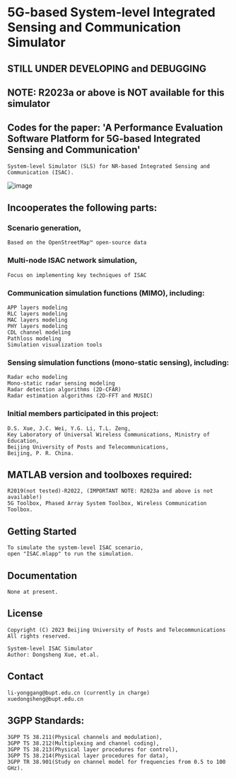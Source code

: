 # 5G-based System-level Integrated Sensing and Communication Simulator
## STILL UNDER DEVELOPING and DEBUGGING
## NOTE: R2023a or above is NOT available for this simulator
## Codes for the paper: 'A Performance Evaluation Software Platform for 5G-based Integrated Sensing and Communication'
    System-level Simulator (SLS) for NR-based Integrated Sensing and Communication (ISAC).
![image](https://github.com/xds0112/5G_based_System_level_Integrated_Sensing_and_Communication_Simulator/blob/main/dataFiles/platformICON.bmp)

## Incooperates the following parts:<br>
###  Scenario generation,<br>
    Based on the OpenStreetMap™ open-source data
###  Multi-node ISAC network simulation,<br>
    Focus on implementing key techniques of ISAC
###  Communication simulation functions (MIMO), including:<br>
    APP layers modeling
    RLC layers modeling
    MAC layers modeling
    PHY layers modeling
    CDL channel modeling
    Pathloss modeling
    Simulation visualization tools
### Sensing simulation functions (mono-static sensing), including:<br>
    Radar echo modeling
    Mono-static radar sensing modeling
    Radar detection algorithms (2D-CFAR)
    Radar estimation algorithms (2D-FFT and MUSIC)


### Initial members participated in this project:<br>
    D.S. Xue, J.C. Wei, Y.G. Li, T.L. Zeng,
    Key Laboratory of Universal Wireless Communications, Ministry of Education,
    Beijing University of Posts and Telecommunications,
    Beijing, P. R. China.


## MATLAB version and toolboxes required: 
    R2019(not tested)-R2022, (IMPORTANT NOTE: R2023a and above is not available!) 
    5G Toolbox, Phased Array System Toolbox, Wireless Communication Toolbox.


## Getting Started
    To simulate the system-level ISAC scenario,
    open "ISAC.mlapp" to run the simulation.


## Documentation
    None at present.


## License
    Copyright (C) 2023 Beijing University of Posts and Telecommunications
    All rights reserved.

    System-level ISAC Simulator
    Author: Dongsheng Xue, et.al.


## Contact
    li-yonggang@bupt.edu.cn (currently in charge)
    xuedongsheng@bupt.edu.cn


## 3GPP Standards:
    3GPP TS 38.211(Physical channels and modulation),
    3GPP TS 38.212(Multiplexing and channel coding),
    3GPP TS 38.213(Physical layer procedures for control),
    3GPP TS 38.214(Physical layer procedures for data),
    3GPP TR 38.901(Study on channel model for frequencies from 0.5 to 100 GHz). 

